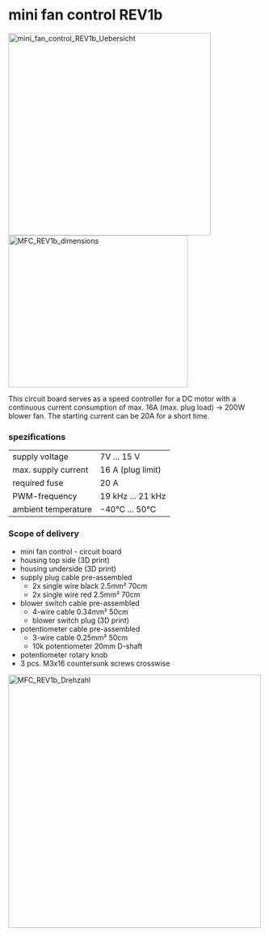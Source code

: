 # mini fan control REV1b

<img width="400" height="400" alt="mini_fan_control_REV1b_Uebersicht" src="https://github.com/user-attachments/assets/3f47e91c-7e48-4195-b008-d733e358b581" />
<img width="355" height="300" alt="MFC_REV1b_dimensions" src="https://github.com/user-attachments/assets/4f30eae7-aa1e-4ce4-a4a7-f0a8c3bc0b58" />

This circuit board serves as a speed controller for a DC motor with a continuous current consumption of max. 16A (max. plug load) -> 200W blower fan. The starting current can be 20A for a short time.

### spezifications
<table class="vclTable">
  <tr>
    <td>
      supply voltage
    </td>
    <td colspan="2">
      7V ... 15 V
    </td>
  </tr>
  <tr>
    <td>
      max. supply current
    </td>
    <td colspan="2">
      16 A (plug limit)
    </td>
</tr>
 <tr>
  <td>
    required fuse
  </td>
  <td colspan="2">
    20 A
  </td>
</tr>
<tr>
  <td>
    PWM-frequency
  </td>
  <td colspan="2">
    19 kHz ... 21 kHz
  </td>
</tr>
<tr>
  <td>
    ambient temperature
  </td>
  <td colspan="2">
    -40°C ... 50°C
  </td>
</tr>
</table>  
  


### Scope of delivery

- mini fan control - circuit board
- housing top side (3D print)
- housing underside (3D print)
- supply plug cable pre-assembled
  - 2x single wire black 2.5mm² 70cm
  - 2x single wire red 2.5mm² 70cm
- blower switch cable pre-assembled
  - 4-wire cable 0.34mm² 50cm
  - blower switch plug (3D print)
- potentiometer cable pre-assembled
  - 3-wire cable 0.25mm² 50cm
  - 10k potentiometer 20mm D-shaft
- potentiometer rotary knob
- 3 pcs. M3x16 countersunk screws crosswise  
 

<img width="500" height="500" alt="MFC_REV1b_Drehzahl" src="https://github.com/user-attachments/assets/f49f6c45-e8cd-476c-ba89-ab7b54683a2c" />
